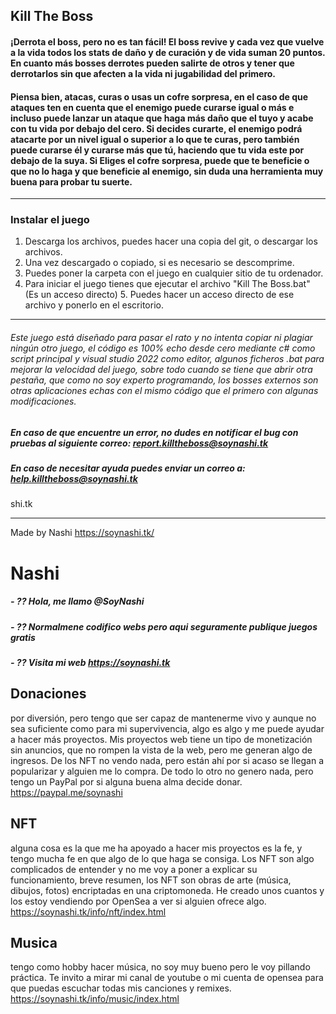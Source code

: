 
## Kill The Boss 
#### ¡Derrota el boss, pero no es tan fácil! El boss revive y cada vez que vuelve a la vida todos los stats de daño y de curación y de vida suman 20 puntos. En cuanto más bosses derrotes pueden salirte de otros y tener que derrotarlos sin que afecten a la vida ni jugabilidad del primero.
#### Piensa bien, atacas, curas o usas un cofre sorpresa, en el caso de que ataques ten en cuenta que el enemigo puede curarse igual o más e incluso puede lanzar un ataque que haga más daño que el tuyo y acabe con tu vida por debajo del cero. Si decides curarte, el enemigo podrá atacarte por un nivel igual o superior a lo que te curas, pero también puede curarse él y curarse más que tú, haciendo que tu vida este por debajo de la suya. Si Eliges el cofre sorpresa, puede que te beneficie o que no lo haga y que beneficie al enemigo, sin duda una herramienta muy buena para probar tu suerte.
---
### Instalar el juego
 1. Descarga los archivos, puedes hacer una copia del git, o descargar los archivos.
 2. Una vez descargado o copiado, si es necesario se descomprime.
 3. Puedes poner la carpeta con el juego en cualquier sitio de tu ordenador.
 4. Para iniciar el juego tienes que ejecutar el archivo "Kill The Boss.bat" (Es un acceso directo)
	 5. Puedes hacer un acceso directo de ese archivo y ponerlo en el escritorio.
---
###### Este juego está diseñado para pasar el rato y no intenta copiar ni plagiar ningún otro juego, el código es 100% echo desde cero mediante c# como script principal y visual studio 2022 como editor, algunos ficheros .bat para mejorar la velocidad del juego, sobre todo cuando se tiene que abrir otra pestaña, que como no soy experto programando, los bosses externos son otras aplicaciones echas con el mismo código que el primero con algunas modificaciones.
##### En caso de que encuentre un error, no dudes en notificar el bug con pruebas al siguiente correo: report.killtheboss@soynashi.tk
##### En caso de necesitar ayuda puedes enviar un correo a: help.killtheboss@soynashi.tk
shi.tk

--- 
Made by Nashi 
https://soynashi.tk/ 
# Nashi 
##### - ?? Hola, me llamo @SoyNashi 
##### - ?? Normalmene codifico webs pero aqui seguramente publique juegos gratis 
##### - ?? Visita mi web https://soynashi.tk 
## Donaciones  
 por diversión, pero tengo que ser capaz de mantenerme vivo y aunque no sea suficiente como para mi supervivencia, algo es algo y me puede ayudar a hacer más proyectos. Mis proyectos web tiene un tipo de monetización sin anuncios, que no rompen la vista de la web, pero me generan algo de ingresos. De los NFT no vendo nada, pero están ahí por si acaso se llegan a popularizar y alguien me lo compra. De todo lo otro no genero nada, pero tengo un PayPal por si alguna buena alma decide donar. 
https://paypal.me/soynashi 
## NFT 
 alguna cosa es la que me ha apoyado a hacer mis proyectos es la fe, y tengo mucha fe en que algo de lo que haga se consiga. Los NFT son algo complicados de entender y no me voy a poner a explicar su funcionamiento, breve resumen, los NFT son obras de arte (música, dibujos, fotos) encriptadas en una criptomoneda. He creado unos cuantos y los estoy vendiendo por OpenSea a ver si alguien ofrece algo. 
https://soynashi.tk/info/nft/index.html 
## Musica 
 tengo como hobby hacer música, no soy muy bueno pero le voy pillando práctica. Te invito a mirar mi canal de youtube o mi cuenta de opensea para que puedas escuchar todas mis canciones y remixes. 
https://soynashi.tk/info/music/index.html 
